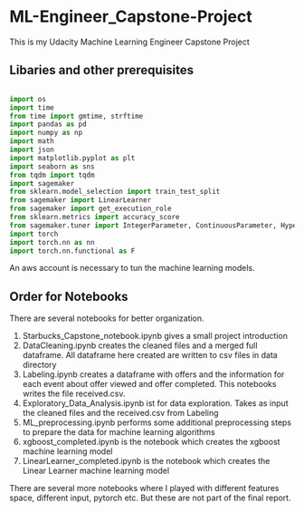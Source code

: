 # ML-Engineer_Capstone-Project

This is my Udacity Machine Learning Engineer Capstone Project

## Libaries and other prerequisites

```python

import os
import time
from time import gmtime, strftime
import pandas as pd
import numpy as np
import math
import json
import matplotlib.pyplot as plt
import seaborn as sns
from tqdm import tqdm
import sagemaker
from sklearn.model_selection import train_test_split 
from sagemaker import LinearLearner
from sagemaker import get_execution_role
from sklearn.metrics import accuracy_score
from sagemaker.tuner import IntegerParameter, ContinuousParameter, HyperparameterTuner
import torch
import torch.nn as nn
import torch.nn.functional as F
```

An aws account is necessary to tun the machine learning models.

## Order for Notebooks
 
There are several notebooks for better organization.

1. Starbucks_Capstone_notebook.ipynb gives a small project introduction 
2. DataCleaning.ipynb creates the cleaned files and a merged full dataframe. All dataframe here created are written to csv files in data directory
3. Labeling.ipynb creates a dataframe with offers and the information for each event about offer viewed and offer completed. This notebooks writes the file received.csv.
4. Exploratory_Data_Analysis.ipynb ist for data exploration. Takes as input the cleaned files and the received.csv from Labeling
5. ML_preprocessing.ipynb performs some additional preprocessing steps to prepare the data for machine learning algorithms
6. xgboost_completed.ipynb is the notebook which creates the xgboost machine learning model
7. LinearLearner_completed.ipynb is the notebook  which creates the Linear Learner machine learning model

There are several more notebooks where I played with different features space, different input, pytorch etc. But these are not part of the final report.
